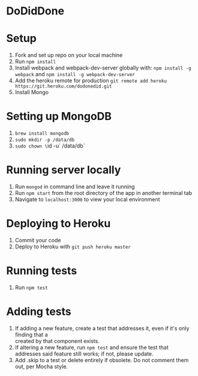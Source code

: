 # DoDidDone

# Setup

1. Fork and set up repo on your local machine
1. Run `npm install`
1. Install webpack and webpack-dev-server globally with: `npm install -g webpack` and `npm install -g webpack-dev-server`
1. Add the heroku remote for production `git remote add heroku https://git.heroku.com/dodonedid.git`
1. Install Mongo

# Setting up MongoDB
1. `brew install mongodb`
1. `sudo mkdir -p /data/db`
1. `sudo chown \`id -u\` /data/db`

# Running server locally

1. Run `mongod` in command line and leave it running
1. Run `npm start` from the root directory of the app in another terminal tab
1. Navigate to `localhost:3000` to view your local environment

# Deploying to Heroku

1. Commit your code
1. Deploy to Heroku with `git push heroku master`

# Running tests
1. Run `npm test`

#  Adding tests
1. If adding a new feature, create a test that addresses it, even if it's only finding that a <div> created by that component exists.
1. If altering a new feature, run `npm test` and ensure the test that addresses said feature still works; if not, please update.
1. Add .skip to a test or delete entirely if obsolete. Do not comment them out, per Mocha style.
